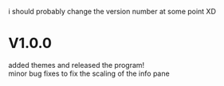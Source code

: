 i should probably change the version number at some point XD<br>
# V1.0.0
added themes and released the program!<br>
minor bug fixes to fix the scaling of the info pane
